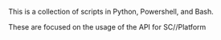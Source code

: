 This is a collection of scripts in Python, Powershell, and Bash. 

These are focused on the usage of the API for SC//Platform 
